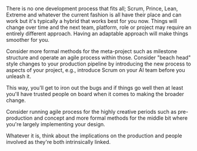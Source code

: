 
<div style="margin-bottom: 0px; margin-top: 0px;">

There is no one development process that fits all; Scrum, Prince, Lean,
Extreme and whatever the current fashion is all have their place and can
work but it's typically a hybrid that works best for you now. Things
will change over time and the next team, platform, role or project may
require an entirely different approach. Having an adaptable approach
will make things smoother for you.

</div>

<div style="margin-bottom: 0px; margin-top: 0px;">

Consider more formal methods for the meta-project such as milestone
structure and operate an agile process within those. Consider "beach
head" style changes to your production pipeline by introducing the new
process to aspects of your project, e.g., introduce Scrum on your AI
team before you unleash it.

</div>

<div style="margin-bottom: 0px; margin-top: 0px;">

This way, you'll get to iron out the bugs and if things go well then at
least you'll have trusted people on board when it comes to making the
broader change.

</div>

<div style="margin-bottom: 0px; margin-top: 0px;">

Consider running agile process for the highly creative periods such as
pre-production and concept and more formal methods for the middle bit
where you're largely implementing your design.

</div>

<div style="margin-bottom: 0px; margin-top: 0px;">

Whatever it is, think about the implications on the production and
people involved as they're both intrinsically linked.

</div>
